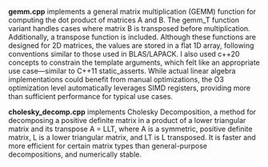 **gemm.cpp** implements a general matrix multiplication (GEMM) function for computing the dot product of matrices A and B. The gemm_T function variant handles cases where matrix B is transposed before multiplication. Additionally, a transpose function is included. Although these functions are designed for 2D matrices, the values are stored in a flat 1D array, following conventions similar to those used in BLAS/LAPACK. I also used c++20 concepts to constrain the template arguments, which felt like an appropriate use case—similar to C++11 static_asserts. While actual linear algebra implementations could benefit from manual optimizations, the O3 optimization level automatically leverages SIMD registers, providing more than sufficient performance for typical use cases.

**cholesky_decomp.cpp** implements Cholesky Decomposition, a method for decomposing a positive definite matrix in a product of a lower triangular matrix and its transpose A = LLT, where A is a symmetric, positive definite matrix, L is a lower triangular matrix, and LT is L transposed. It is faster and more efficient for certain matrix types than general-purpose decompositions, and numerically stable.
